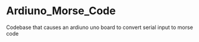 # Ardiuno_Morse_Code
 Codebase that causes an ardiuno uno board to convert serial input to morse code
